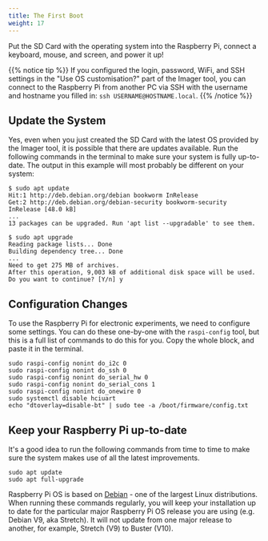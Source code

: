 ```yaml
---
title: The First Boot
weight: 17
---
```


Put the SD Card with the operating system into the Raspberry Pi, connect a keyboard, mouse, and screen, and power it up!

{{% notice tip %}}
If you configured the login, password, WiFi, and SSH settings in the "Use OS customisation?" part of the Imager tool, you can connect to the Raspberry Pi from another PC via SSH with the username and hostname you filled in: `ssh USERNAME@HOSTNAME.local`.
{{% /notice %}}

## Update the System

Yes, even when you just created the SD Card with the latest OS provided by the Imager tool, it is possible that there are updates available. Run the following commands in the terminal to make sure your system is fully up-to-date. The output in this example will most probably be different on your system:

```shell
$ sudo apt update
Hit:1 http://deb.debian.org/debian bookworm InRelease
Get:2 http://deb.debian.org/debian-security bookworm-security InRelease [48.0 kB]
...
13 packages can be upgraded. Run 'apt list --upgradable' to see them.

$ sudo apt upgrade
Reading package lists... Done
Building dependency tree... Done
...
Need to get 275 MB of archives.
After this operation, 9,003 kB of additional disk space will be used.
Do you want to continue? [Y/n] y
```

## Configuration Changes

To use the Raspberry Pi for electronic experiments, we need to configure some settings. You can do these one-by-one with the `raspi-config` tool, but this is a full list of commands to do this for you. Copy the whole block, and paste it in the terminal.

```shell
sudo raspi-config nonint do_i2c 0
sudo raspi-config nonint do_ssh 0
sudo raspi-config nonint do_serial_hw 0
sudo raspi-config nonint do_serial_cons 1
sudo raspi-config nonint do_onewire 0
sudo systemctl disable hciuart
echo "dtoverlay=disable-bt" | sudo tee -a /boot/firmware/config.txt
```

## Keep your Raspberry Pi up-to-date

It's a good idea to run the following commands from time to time to make sure the system makes use of all the latest improvements.

```shell
sudo apt update
sudo apt full-upgrade
```

Raspberry Pi OS is based on [Debian](https://www.debian.org/) - one of the largest Linux distributions. When running
these commands regularly, you will keep your installation up to date for the particular major Raspberry Pi OS
release you are using (e.g. Debian V9, aka Stretch). It will not update from one major release to another, for example, Stretch (V9) to Buster (V10).